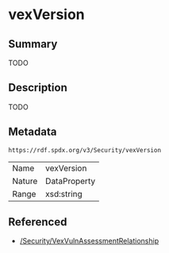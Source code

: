 <!-- Automatically generated by spec-parser v2.0.0 on 2024-01-26T22:18:46.241893+00:00 -->
<!-- SPDX-License-Identifier: Community-Spec-1.0 -->

# vexVersion

## Summary

TODO


## Description

TODO


## Metadata

`https://rdf.spdx.org/v3/Security/vexVersion`


| | |
|---|---|
| Name | vexVersion |
| Nature | DataProperty |
| Range | xsd:string |




## Referenced

- [/Security/VexVulnAssessmentRelationship](../../Security/Classes/VexVulnAssessmentRelationship.md)

